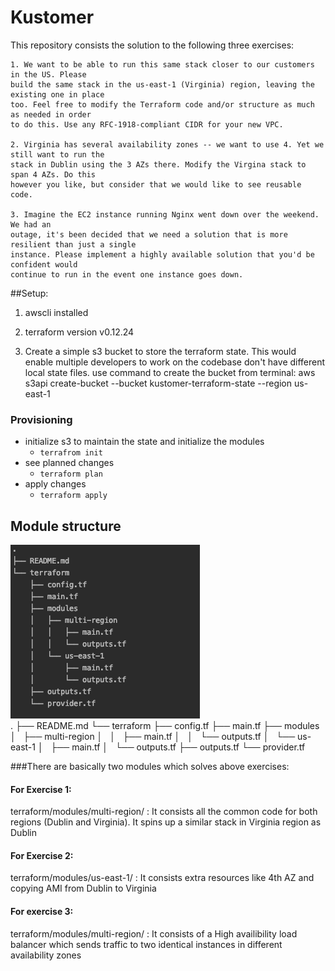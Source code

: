 # Kustomer

This repository consists the solution to the following three exercises:

````
1. We want to be able to run this same stack closer to our customers in the US. Please
build the same stack in the us-east-1 (Virginia) region, leaving the existing one in place
too. Feel free to modify the Terraform code and/or structure as much as needed in order
to do this. Use any RFC-1918-compliant CIDR for your new VPC.

2. Virginia has several availability zones -- we want to use 4. Yet we still want to run the
stack in Dublin using the 3 AZs there. Modify the Virgina stack to span 4 AZs. Do this
however you like, but consider that we would like to see reusable code.

3. Imagine the EC2 instance running Nginx went down over the weekend. We had an
outage, it's been decided that we need a solution that is more resilient than just a single
instance. Please implement a highly available solution that you'd be confident would
continue to run in the event one instance goes down.
````

##Setup:

1. awscli installed

2. terraform version v0.12.24

3. Create a simple s3 bucket to store the terraform state. This would enable multiple developers to work on the codebase don't have different local state files.
use command to create the bucket from terminal: aws s3api create-bucket --bucket kustomer-terraform-state --region us-east-1


### Provisioning
- initialize s3 to maintain the state and initialize the modules
  - `terrafrom init`
- see planned changes
  - `terraform plan`
- apply changes
  - `terraform apply`

## Module structure

![module-structure](module-structure.png)  
.
├── README.md
└── terraform
    ├── config.tf
    ├── main.tf
    ├── modules
    │   ├── multi-region
    │   │   ├── main.tf
    │   │   └── outputs.tf
    │   └── us-east-1
    │       ├── main.tf
    │       └── outputs.tf
    ├── outputs.tf
    └── provider.tf


###There are basically two modules which solves above exercises:

#### For Exercise 1:

terraform/modules/multi-region/ : It consists all the common code for both regions (Dublin and Virginia). It spins up a similar stack in Virginia region as Dublin

#### For Exercise 2:

terraform/modules/us-east-1/ : It consists extra resources like 4th AZ and copying AMI from Dublin to Virginia

#### For exercise 3:

terraform/modules/multi-region/ : It consists of a High availibility load balancer which sends traffic to two identical instances in different availability zones
